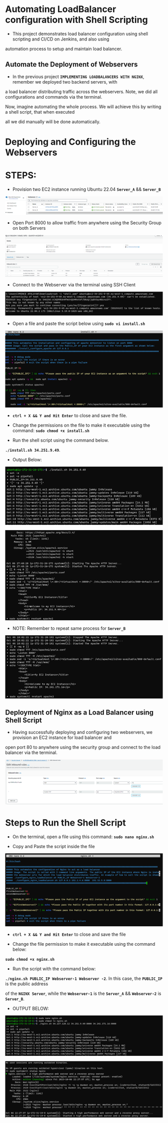 # Automating LoadBalancer configuration with Shell Scripting

- This project demonstrates load balancer configuration using shell scripting and CI/CD on Jenkins, and also using 

automation process to setup and maintain load balancer.

## Automate the Deployment of Webservers

- In the previous project **`IMPLEMENTING LOADBALANCERS WITH NGINX`**, remember we deployed two backend servers, with 

a load balancer distributing traffic across the webservers. Note, we did all configurations and commands via the terminal.

Now, imagine automating the whole process. We will achieve this by writing a shell script, that when executed

all we did manually will be done automatically.

# Deploying and Configuring the Webservers

# STEPS:

- Provision two EC2 instance running Ubuntu 22.04 **`Server_A`** && **`Server_B`**

![Alt text](<Images/ec2 instance.png>)

- Open Port 8000 to allow traffic from anywhere using the Security Group on both Servers

![Alt text](<Images/Allow Traffic 8000.png>)

- Connect to the Webserver via the terminal using SSH Client

![Alt text](<Images/SSH connect.png>)

- Open a file and paste the script below using **`sudo vi install.sh`**

![Alt text](<Images/sudo install sh.png>)

- **`ctrl + X && Y and Hit Enter`** to close and save the file.

- Change the permissions on the file to make it executable using the command: **`sudo chmod +x install.sh`** 

- Run the shell script using the command below. 

**`./install.sh 34.251.9.49`**. 

- Output Below:

![Alt text](Images/install.sh.png)

![Alt text](<Images/install sh_B.png>)

- NOTE: Remember to repeat same process for **`Server_B`**

![Alt text](<Images/Server_B Install.png>)

## Deployment of Nginx as a Load Balancer using Shell Script

- Having successfully deploying and configuring two webservers, we provision an EC2 instance for load balancer and

open port 80 to anywhere using the security group and connect to the load balancer via the terminal.

![Alt text](<Images/NGINX PORT 80.png>)

# Steps to Run the Shell Script

- On the terminal, open a file using this command: **`sudo nano nginx.sh`**

- Copy and Paste the script inside the file

![Alt text](<Images/nginx script.png>)

- **`ctrl + X && Y and Hit Enter`** to close and save the file

- Change the file permission to make it executable using the command below:

**`sudo chmod +x nginx.sh`**

- Run the script with the command below:

**`./nginx.sh PUBLIC_IP Webserver-1 Webserver -2`**. In this case, the **`PUBLIC_IP`** is the public address

 of the **`NGINX Server`**, while the **`Webserver-1`** is the **`Server_A`** && **`Webserver-2`** is **`Server_B`**.

- OUTPUT BELOW:

 ![Alt text](<Images/nginx loader.png>)

 ![Alt text](<Images/nginx loader_A.png>)



